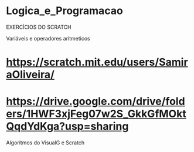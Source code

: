 # Logica_e_Programacao
EXERCÍCIOS DO SCRATCH

Variáveis e operadores aritmeticos
# https://scratch.mit.edu/users/SamiraOliveira/
# https://drive.google.com/drive/folders/1HWF3xjFeg07w2S_GkkGfMOktQqdYdKga?usp=sharing
Algorítmos do VisualG e Scratch
